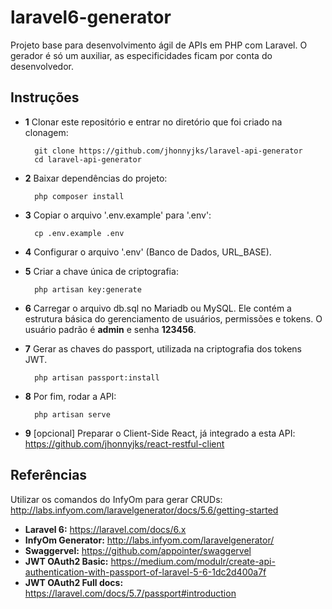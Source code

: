 # laravel6-generator
Projeto base para desenvolvimento ágil de APIs em PHP com Laravel. O gerador é só um auxiliar, as especificidades ficam por conta do desenvolvedor.

## Instruções
- **1** Clonar este repositório e entrar no diretório que foi criado na clonagem:

        git clone https://github.com/jhonnyjks/laravel-api-generator
        cd laravel-api-generator
        
- **2** Baixar dependências do projeto:
        
        php composer install

- **3** Copiar o arquivo '.env.example' para '.env':
        
        cp .env.example .env
        
- **4** Configurar o arquivo '.env' (Banco de Dados, URL_BASE). 
- **5** Criar a chave única de criptografia:
        
        php artisan key:generate
        
- **6** Carregar o arquivo db.sql no Mariadb ou MySQL. Ele contém a estrutura básica do gerenciamento de usuários, permissões e tokens. O usuário padrão é **admin** e senha **123456**.
- **7** Gerar as chaves do passport, utilizada na criptografia dos tokens JWT.
 
        php artisan passport:install
        
- **8** Por fim, rodar a API:
 
        php artisan serve
        
- **9** [opcional] Preparar o Client-Side React, já integrado a esta API: https://github.com/jhonnyjks/react-restful-client

## Referências 
Utilizar os comandos do InfyOm para gerar CRUDs: http://labs.infyom.com/laravelgenerator/docs/5.6/getting-started
- **Laravel 6:** https://laravel.com/docs/6.x
- **InfyOm Generator:** http://labs.infyom.com/laravelgenerator/
- **Swaggervel:** https://github.com/appointer/swaggervel
- **JWT OAuth2 Basic:** https://medium.com/modulr/create-api-authentication-with-passport-of-laravel-5-6-1dc2d400a7f
- **JWT OAuth2 Full docs:** https://laravel.com/docs/5.7/passport#introduction
